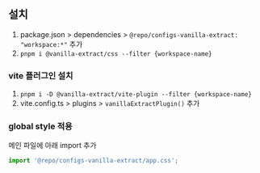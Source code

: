 ## 설치

1. package.json > dependencies > `@repo/configs-vanilla-extract: "workspace:*"` 추가
2. `pnpm i @vanilla-extract/css --filter {workspace-name}`

### vite 플러그인 설치

1. `pnpm i -D @vanilla-extract/vite-plugin --filter {workspace-name}`
2. vite.config.ts > plugins > `vanillaExtractPlugin()` 추가

### global style 적용

메인 파일에 아래 import 추가

```ts
import '@repo/configs-vanilla-extract/app.css';
```
